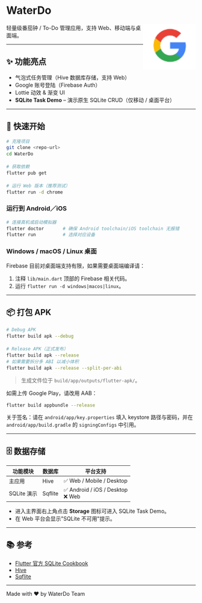 # WaterDo

<img src="assets/images/google_logo.png" width="140" align="right" />

轻量级番茄钟 / To-Do 管理应用，支持 Web、移动端与桌面端。

---

## ✨ 功能亮点

* 气泡式任务管理（Hive 数据库存储，支持 Web）
* Google 账号登陆（Firebase Auth）
* Lottie 动效 & 渐变 UI
* **SQLite Task Demo** – 演示原生 SQLite CRUD（仅移动 / 桌面平台）

---

## 🚀 快速开始

```bash
# 克隆项目
git clone <repo-url>
cd WaterDo

# 获取依赖
flutter pub get

# 运行 Web 版本（推荐测试）
flutter run -d chrome
```

### 运行到 Android／iOS

```bash
# 连接真机或启动模拟器
flutter doctor       # 确保 Android toolchain/iOS toolchain 无报错
flutter run          # 选择对应设备
```

### Windows / macOS / Linux 桌面
Firebase 目前对桌面端支持有限，如果需要桌面端编译请：
1. 注释 `lib/main.dart` 顶部的 Firebase 相关代码。
2. 运行 `flutter run -d windows|macos|linux`。

---

## 📦 打包 APK

```bash
# Debug APK
flutter build apk --debug

# Release APK（正式发布）
flutter build apk --release
# 如果需要拆分多 ABI 以减小体积
flutter build apk --release --split-per-abi
```

> 生成文件位于 `build/app/outputs/flutter-apk/`。

如需上传 Google Play，请改用 AAB：

```bash
flutter build appbundle --release
```

关于签名：请在 `android/app/key.properties` 填入 keystore 路径与密码，并在 `android/app/build.gradle` 的 `signingConfigs` 中引用。

---

## 🗄️ 数据存储

| 功能模块 | 数据库          | 平台支持 |
|---------|----------------|-----------|
| 主应用   | Hive           | ✅ Web / Mobile / Desktop |
| SQLite 演示 | Sqflite        | ✅ Android / iOS / Desktop<br/>❌ Web |

* 进入主界面右上角点击 **Storage** 图标可进入 SQLite Task Demo。
* 在 Web 平台会显示"SQLite 不可用"提示。

---

## 📚 参考

* [Flutter 官方 SQLite Cookbook](https://docs.flutter.dev/cookbook/persistence/sqlite)
* [Hive](https://pub.dev/packages/hive)
* [Sqflite](https://pub.dev/packages/sqflite)

---

Made with ❤️ by WaterDo Team 